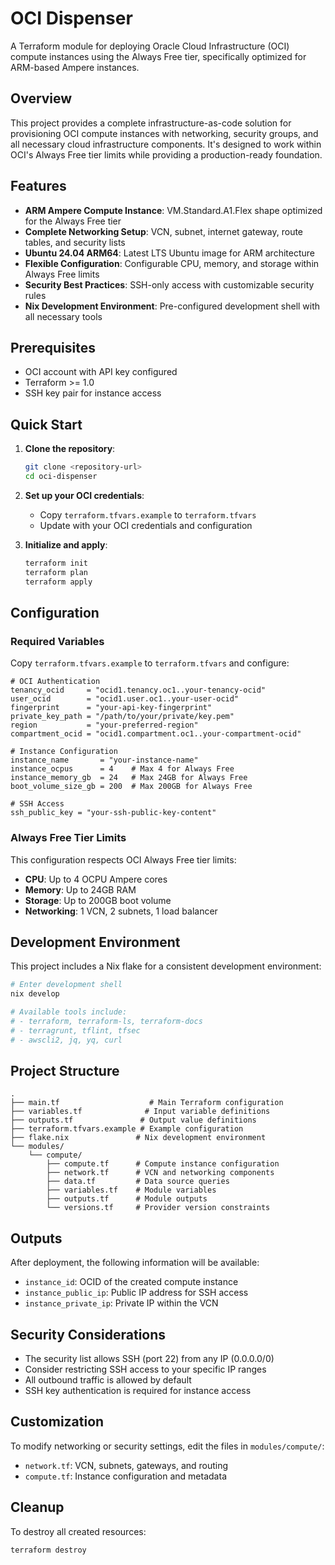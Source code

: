 # OCI Dispenser

A Terraform module for deploying Oracle Cloud Infrastructure (OCI) compute instances using the Always Free tier, specifically optimized for ARM-based Ampere instances.

## Overview

This project provides a complete infrastructure-as-code solution for provisioning OCI compute instances with networking, security groups, and all necessary cloud infrastructure components. It's designed to work within OCI's Always Free tier limits while providing a production-ready foundation.

## Features

- **ARM Ampere Compute Instance**: VM.Standard.A1.Flex shape optimized for the Always Free tier
- **Complete Networking Setup**: VCN, subnet, internet gateway, route tables, and security lists
- **Ubuntu 24.04 ARM64**: Latest LTS Ubuntu image for ARM architecture
- **Flexible Configuration**: Configurable CPU, memory, and storage within Always Free limits
- **Security Best Practices**: SSH-only access with customizable security rules
- **Nix Development Environment**: Pre-configured development shell with all necessary tools

## Prerequisites

- OCI account with API key configured
- Terraform >= 1.0
- SSH key pair for instance access

## Quick Start

1. **Clone the repository**:
   ```bash
   git clone <repository-url>
   cd oci-dispenser
   ```

2. **Set up your OCI credentials**:
   - Copy `terraform.tfvars.example` to `terraform.tfvars`
   - Update with your OCI credentials and configuration

3. **Initialize and apply**:
   ```bash
   terraform init
   terraform plan
   terraform apply
   ```

## Configuration

### Required Variables

Copy `terraform.tfvars.example` to `terraform.tfvars` and configure:

```hcl
# OCI Authentication
tenancy_ocid     = "ocid1.tenancy.oc1..your-tenancy-ocid"
user_ocid        = "ocid1.user.oc1..your-user-ocid"
fingerprint      = "your-api-key-fingerprint"
private_key_path = "/path/to/your/private/key.pem"
region           = "your-preferred-region"
compartment_ocid = "ocid1.compartment.oc1..your-compartment-ocid"

# Instance Configuration
instance_name       = "your-instance-name"
instance_ocpus      = 4    # Max 4 for Always Free
instance_memory_gb  = 24   # Max 24GB for Always Free
boot_volume_size_gb = 200  # Max 200GB for Always Free

# SSH Access
ssh_public_key = "your-ssh-public-key-content"
```

### Always Free Tier Limits

This configuration respects OCI Always Free tier limits:
- **CPU**: Up to 4 OCPU Ampere cores
- **Memory**: Up to 24GB RAM
- **Storage**: Up to 200GB boot volume
- **Networking**: 1 VCN, 2 subnets, 1 load balancer

## Development Environment

This project includes a Nix flake for a consistent development environment:

```bash
# Enter development shell
nix develop

# Available tools include:
# - terraform, terraform-ls, terraform-docs
# - terragrunt, tflint, tfsec
# - awscli2, jq, yq, curl
```

## Project Structure

```
.
├── main.tf                    # Main Terraform configuration
├── variables.tf              # Input variable definitions
├── outputs.tf               # Output value definitions
├── terraform.tfvars.example # Example configuration
├── flake.nix               # Nix development environment
└── modules/
    └── compute/
        ├── compute.tf      # Compute instance configuration
        ├── network.tf      # VCN and networking components
        ├── data.tf         # Data source queries
        ├── variables.tf    # Module variables
        ├── outputs.tf      # Module outputs
        └── versions.tf     # Provider version constraints
```

## Outputs

After deployment, the following information will be available:

- `instance_id`: OCID of the created compute instance
- `instance_public_ip`: Public IP address for SSH access
- `instance_private_ip`: Private IP within the VCN

## Security Considerations

- The security list allows SSH (port 22) from any IP (0.0.0.0/0)
- Consider restricting SSH access to your specific IP ranges
- All outbound traffic is allowed by default
- SSH key authentication is required for instance access

## Customization

To modify networking or security settings, edit the files in `modules/compute/`:
- `network.tf`: VCN, subnets, gateways, and routing
- `compute.tf`: Instance configuration and metadata

## Cleanup

To destroy all created resources:

```bash
terraform destroy
```
